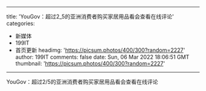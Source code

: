 
---
title: 'YouGov：超过2_5的亚洲消费者购买家居用品看会查看在线评论'
categories: 
 - 新媒体
 - 199IT
 - 首页更新
headimg: 'https://picsum.photos/400/300?random=2227'
author: 199IT
comments: false
date: Sun, 06 Mar 2022 18:06:51 GMT
thumbnail: 'https://picsum.photos/400/300?random=2227'
---

<div>   
YouGov：超过2/5的亚洲消费者购买家居用品看会查看在线评论  
</div>
            